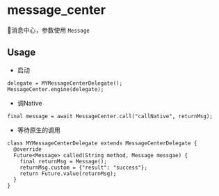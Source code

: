 # message_center

消息中心，参数使用 ``Message``

## Usage

- 启动

```
delegate = MYMessageCenterDelegate();
MessageCenter.engine(delegate);
```

- 调Native

```
final message = await MessageCenter.call("callNative", returnMsg);

```

- 等待原生的调用

```
class MYMessageCenterDelegate extends MessageCenterDelegate {
  @override
  Future<Message> called(String method, Message messgae) {
    final returnMsg = Message();
    returnMsg.custom = {"result": "success"};
    return Future.value(returnMsg);
  }
}
```


